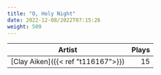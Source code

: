 ```yaml
---
title: "O, Holy Night"
date: 2022-12-08/2022T07:15:26
weight: 509
---
```




 Artist | Plays 
----- | -----:
[Clay Aiken]({{< ref "t116167">}}) | 15
